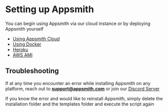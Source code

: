 # Setting up Appsmith

You can begin using Appsmith via our cloud instance or by deploying Appsmith yourself

* [Using Appsmith Cloud](appsmith-cloud.md)
* [Using Docker](docker.md)
* [Heroku](heroku.md)
* [AWS AMI](https://github.com/appsmithorg/appsmith-docs/tree/59aba8f49d764fa83b0af607119f5fce7d129575/setting-up-appsmith/setting-up-appsmith/aws-ami.md)

## Troubleshooting

If at any time you encounter an error while installing Appsmith on any platform, reach out to **support@appsmith.com** or join our [Discord Server](https://discord.com/invite/rBTTVJp)

If you know the error and would like to reinstall Appsmith, simply delete the installation folder and the templates folder and execute the script again

